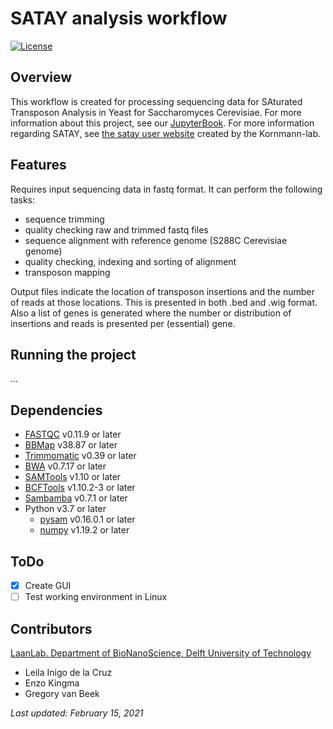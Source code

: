 # SATAY analysis workflow

[![License](https://img.shields.io/badge/License-BSD%202--Clause-orange.svg)](https://opensource.org/licenses/BSD-2-Clause)

## Overview

This workflow is created for processing sequencing data for SAturated Transposon Analysis in Yeast for Saccharomyces Cerevisiae.
For more information about this project, see our [JupyterBook](https://leilaicruz.github.io/SATAY-jupyter-book/Introduction.html).
For more information regarding SATAY, see [the satay user website](https://sites.google.com/site/satayusers/) created by the Kornmann-lab.

## Features

Requires input sequencing data in fastq format.
It can perform the following tasks:
- sequence trimming
- quality checking raw and trimmed fastq files
- sequence alignment with reference genome (S288C Cerevisiae genome)
- quality checking, indexing and sorting of alignment
- transposon mapping

Output files indicate the location of transposon insertions and the number of reads at those locations.
This is presented in both .bed and .wig format.
Also a list of genes is generated where the number or distribution of insertions and reads is presented per (essential) gene.

## Running the project

...

## Dependencies

- [FASTQC](https://www.bioinformatics.babraham.ac.uk/projects/fastqc/) v0.11.9 or later
- [BBMap](https://sourceforge.net/projects/bbmap/) v38.87 or later
- [Trimmomatic](http://www.usadellab.org/cms/?page=trimmomatic) v0.39 or later
- [BWA](https://sourceforge.net/projects/bio-bwa/) v0.7.17 or later
- [SAMTools](http://www.htslib.org/download/) v1.10 or later
- [BCFTools](http://www.htslib.org/download/) v1.10.2-3 or later
- [Sambamba](https://github.com/biod/sambamba/releases) v0.7.1 or later
- Python v3.7 or later
  - [pysam](https://anaconda.org/bioconda/pysam) v0.16.0.1 or later
  - [numpy](https://anaconda.org/anaconda/numpy) v1.19.2 or later

## ToDo

- [x] Create GUI
- [ ] Test working environment in Linux

## Contributors
[LaanLab. Department of BioNanoScience, Delft University of Technology](https://www.tudelft.nl/en/faculty-of-applied-sciences/about-faculty/departments/bionanoscience/research/research-labs/liedewij-laan-lab/research-projects/evolvability-and-modularity-of-essential-functions-in-budding-yeast)
- Leila Inigo de la Cruz
- Enzo Kingma
- Gregory van Beek

*Last updated: February 15, 2021*
